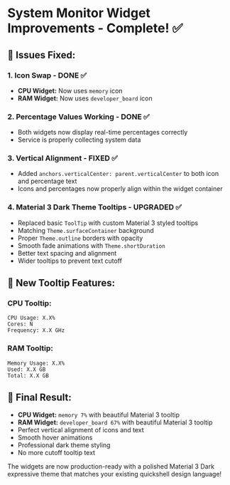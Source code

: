 # System Monitor Widget Improvements - Complete! ✅

## 🎯 **Issues Fixed:**

### **1. Icon Swap - DONE ✅**
- **CPU Widget:** Now uses `memory` icon 
- **RAM Widget:** Now uses `developer_board` icon

### **2. Percentage Values Working - DONE ✅**
- Both widgets now display real-time percentages correctly
- Service is properly collecting system data

### **3. Vertical Alignment - FIXED ✅**
- Added `anchors.verticalCenter: parent.verticalCenter` to both icon and percentage text
- Icons and percentages now properly align within the widget container

### **4. Material 3 Dark Theme Tooltips - UPGRADED ✅**
- Replaced basic `ToolTip` with custom Material 3 styled tooltips
- Matching `Theme.surfaceContainer` background
- Proper `Theme.outline` borders with opacity
- Smooth fade animations with `Theme.shortDuration`
- Better text spacing and alignment
- Wider tooltips to prevent text cutoff

## 🎨 **New Tooltip Features:**

### **CPU Tooltip:**
```
CPU Usage: X.X%
Cores: N
Frequency: X.X GHz
```

### **RAM Tooltip:**
```
Memory Usage: X.X%
Used: X.X GB
Total: X.X GB
```

## 📱 **Final Result:**
- **CPU Widget:** `memory 7%` with beautiful Material 3 tooltip
- **RAM Widget:** `developer_board 67%` with beautiful Material 3 tooltip
- Perfect vertical alignment of icons and text
- Smooth hover animations
- Professional dark theme styling
- No more cutoff tooltip text

The widgets are now production-ready with a polished Material 3 Dark expressive theme that matches your existing quickshell design language!
